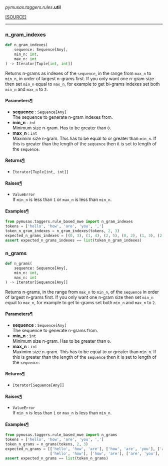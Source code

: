 <div className="source-div">
 <p><i>pymusas</i><i>.taggers</i><i>.rules</i><strong>.util</strong></p>
 <p><a className="sourcelink" href="https://github.com/UCREL/pymusas/blob/main/pymusas/taggers/rules/util.py">[SOURCE]</a></p>
</div>
<div></div>

---

<a id="pymusas.taggers.rules.util.n_gram_indexes"></a>

### n\_gram\_indexes

```python
def n_gram_indexes(
    sequence: Sequence[Any],
    min_n: int,
    max_n: int
) -> Iterator[Tuple[int, int]]
```

Returns n-grams as indexes of the `sequence`,
in the range from `max_n` to `min_n`, in
order of largest n-grams first. If you only want one n-gram size then set
`min_n` equal to `max_n`, for example to get bi-grams indexes set both
`min_n` and `max_n` to `2`.

<h4 id="n_gram_indexes.parameters">Parameters<a className="headerlink" href="#n_gram_indexes.parameters" title="Permanent link">&para;</a></h4>


- __sequence__ : `Sequence[Any]` <br/>
    The sequence to generate n-gram indexes from.
- __min\_n__ : `int` <br/>
    Minimum size n-gram. Has to be greater than `0`.
- __max\_n__ : `int` <br/>
    Maximim size n-gram. This has to be equal to or greater than `min_n`.
    If this is greater than the length of the `sequence` then it is set to
    length of the `sequence`.

<h4 id="n_gram_indexes.returns">Returns<a className="headerlink" href="#n_gram_indexes.returns" title="Permanent link">&para;</a></h4>


- `Iterator[Tuple[int, int]]` <br/>

<h4 id="n_gram_indexes.raises">Raises<a className="headerlink" href="#n_gram_indexes.raises" title="Permanent link">&para;</a></h4>


- `ValueError` <br/>
    If `min_n` is less than `1` or `max_n` is less than `min_n`.

<h4 id="n_gram_indexes.examples">Examples<a className="headerlink" href="#n_gram_indexes.examples" title="Permanent link">&para;</a></h4>


``` python
from pymusas.taggers.rule_based_mwe import n_gram_indexes
tokens = ['hello', 'how', 'are', 'you', ',']
token_n_gram_indexes = n_gram_indexes(tokens, 2, 3)
expected_n_grams_indexes = [(0, 3), (1, 4), (2, 5), (0, 2), (1, 3), (2, 4), (3, 5)]
assert expected_n_grams_indexes == list(token_n_gram_indexes)
```

<a id="pymusas.taggers.rules.util.n_grams"></a>

### n\_grams

```python
def n_grams(
    sequence: Sequence[Any],
    min_n: int,
    max_n: int
) -> Iterator[Sequence[Any]]
```

Returns n-grams, in the range from `max_n` to `min_n`, of the `sequence` in
order of largest n-grams first. If you only want one n-gram size then set
`min_n` equal to `max_n`, for example to get bi-grams set both `min_n` and
`max_n` to `2`.

<h4 id="n_grams.parameters">Parameters<a className="headerlink" href="#n_grams.parameters" title="Permanent link">&para;</a></h4>


- __sequence__ : `Sequence[Any]` <br/>
    The sequence to generate n-grams from.
- __min\_n__ : `int` <br/>
    Minimum size n-gram. Has to be greater than `0`.
- __max\_n__ : `int` <br/>
    Maximim size n-gram. This has to be equal to or greater than `min_n`.
    If this is greater than the length of the `sequence` then it is set to
    length of the `sequence`.

<h4 id="n_grams.returns">Returns<a className="headerlink" href="#n_grams.returns" title="Permanent link">&para;</a></h4>


- `Iterator[Sequence[Any]]` <br/>

<h4 id="n_grams.raises">Raises<a className="headerlink" href="#n_grams.raises" title="Permanent link">&para;</a></h4>


- `ValueError` <br/>
    If `min_n` is less than `1` or `max_n` is less than `min_n`.

<h4 id="n_grams.examples">Examples<a className="headerlink" href="#n_grams.examples" title="Permanent link">&para;</a></h4>


``` python
from pymusas.taggers.rule_based_mwe import n_grams
tokens = ['hello', 'how', 'are', 'you', ',']
token_n_grams = n_grams(tokens, 2, 3)
expected_n_grams = [['hello', 'how', 'are'], ['how', 'are', 'you'], ['are', 'you', ','],
                    ['hello', 'how'], ['how', 'are'], ['are', 'you'], ['you', ',']]
assert expected_n_grams == list(token_n_grams)
```

